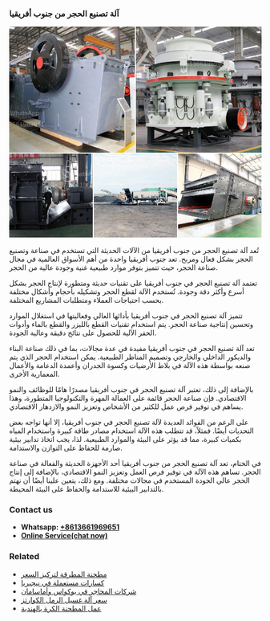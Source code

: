 <h3>آلة تصنيع الحجر من جنوب أفريقيا</h3><img src='1701746245.jpg' alt=''><p>تُعد آلة تصنيع الحجر من جنوب أفريقيا من الآلات الحديثة التي تستخدم في صناعة وتصنيع الحجر بشكل فعال ومربح. تعد جنوب أفريقيا واحدة من أهم الأسواق العالمية في مجال صناعة الحجر، حيث تتميز بتوفر موارد طبيعية غنية وجودة عالية من الحجر.</p><p>تعتمد آلة تصنيع الحجر في جنوب أفريقيا على تقنيات حديثة ومتطورة لإنتاج الحجر بشكل أسرع وأكثر دقة وجودة. تُستخدم الآلة لقطع الحجر وتشكيله بأحجام وأشكال مختلفة بحسب احتياجات العملاء ومتطلبات المشاريع المختلفة.</p><p>تتميز آلة تصنيع الحجر في جنوب أفريقيا بأدائها العالي وفعاليتها في استغلال الموارد وتحسين إنتاجية صناعة الحجر. يتم استخدام تقنيات القطع بالليزر والقطع بالماء وأدوات الحفر الآلية للحصول على نتائج دقيقة وعالية الجودة.</p><p>تعد آلة تصنيع الحجر في جنوب أفريقيا مفيدة في عدة مجالات، بما في ذلك صناعة البناء والديكور الداخلي والخارجي وتصميم المناظر الطبيعية. يمكن استخدام الحجر الذي يتم صنعه بواسطة هذه الآلة في بلاط الأرضيات وكسوة الجدران وأعمدة الدعامة والأعمال المعمارية الأخرى.</p><p>بالإضافة إلى ذلك، تعتبر آلة تصنيع الحجر في جنوب أفريقيا مصدرًا هامًا للوظائف والنمو الاقتصادي. فإن صناعة الحجر قائمة على العمالة المهرة والتكنولوجيا المتطورة، وهذا يساهم في توفير فرص عمل للكثير من الأشخاص وتعزيز النمو والازدهار الاقتصادي.</p><p>على الرغم من الفوائد العديدة لآلة تصنيع الحجر في جنوب أفريقيا، إلا أنها تواجه بعض التحديات أيضًا. فمثلاً، قد تتطلب هذه الآلة استخدام مصادر طاقة كبيرة واستخدام المياه بكميات كبيرة، مما قد يؤثر على البيئة والموارد الطبيعية. لذا، يجب اتخاذ تدابير بيئية صارمة للحفاظ على التوازن والاستدامة.</p><p>في الختام، تعد آلة تصنيع الحجر من جنوب أفريقيا أحد الأجهزة الحديثة والفعالة في صناعة الحجر. تساهم هذه الآلة في توفير فرص العمل وتعزيز النمو الاقتصادي، بالإضافة إلى إنتاج الحجر عالي الجودة المستخدم في مجالات مختلفة. ومع ذلك، يتعين علينا أيضًا أن نهتم بالتدابير البيئية للاستدامة والحفاظ على البيئة المحيطة.</p><h3>Contact us</h3><ul><li><strong>Whatsapp:&nbsp;<a href="https://wa.me/8613661969651">+8613661969651</a></strong></li><li><a href="https://swt.shibang-china.com/?git&amp;zhl&amp;آلة تصنيع الحجر من جنوب أفريقيا"><strong>Online Service(chat now)</strong></a></li></ul><h3>Related</h3><ul><li><a href='مطحنة المطرقة لتركيز السعر.md'>مطحنة المطرقة لتركيز السعر</a></li><li><a href='كسارات مستعملة في نيجيريا.md'>كسارات مستعملة في نيجيريا</a></li><li><a href='شركات المحاجر في بوكواس وأماسامان.md'>شركات المحاجر في بوكواس وأماسامان</a></li><li><a href='سعر آلة غسيل الرمل الكوارتز.md'>سعر آلة غسيل الرمل الكوارتز</a></li><li><a href='عمل المطحنة الكرة بالهندية.md'>عمل المطحنة الكرة بالهندية</a></li></ul>